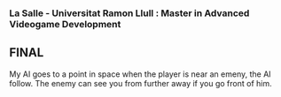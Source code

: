 ### La Salle - Universitat Ramon Llull : Master in Advanced Videogame Development
## FINAL

My AI goes to a point in space when the player is near an emeny, the AI follow. The enemy can see you from further away if you go front of him.
